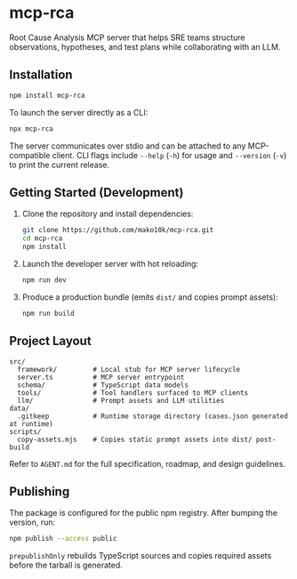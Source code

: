 # mcp-rca

Root Cause Analysis MCP server that helps SRE teams structure observations, hypotheses, and test plans while collaborating with an LLM.

## Installation

```bash
npm install mcp-rca
```

To launch the server directly as a CLI:

```bash
npx mcp-rca
```

The server communicates over stdio and can be attached to any MCP-compatible client. CLI flags include `--help` (`-h`) for usage and `--version` (`-v`) to print the current release.

## Getting Started (Development)

1. Clone the repository and install dependencies:
   ```bash
   git clone https://github.com/mako10k/mcp-rca.git
   cd mcp-rca
   npm install
   ```
2. Launch the developer server with hot reloading:
   ```bash
   npm run dev
   ```
3. Produce a production bundle (emits `dist/` and copies prompt assets):
   ```bash
   npm run build
   ```

## Project Layout

```
src/
  framework/         # Local stub for MCP server lifecycle
  server.ts          # MCP server entrypoint
  schema/            # TypeScript data models
  tools/             # Tool handlers surfaced to MCP clients
  llm/               # Prompt assets and LLM utilities
data/
  .gitkeep           # Runtime storage directory (cases.json generated at runtime)
scripts/
  copy-assets.mjs    # Copies static prompt assets into dist/ post-build
```

Refer to `AGENT.md` for the full specification, roadmap, and design guidelines.

## Publishing

The package is configured for the public npm registry. After bumping the version, run:

```bash
npm publish --access public
```

`prepublishOnly` rebuilds TypeScript sources and copies required assets before the tarball is generated.

